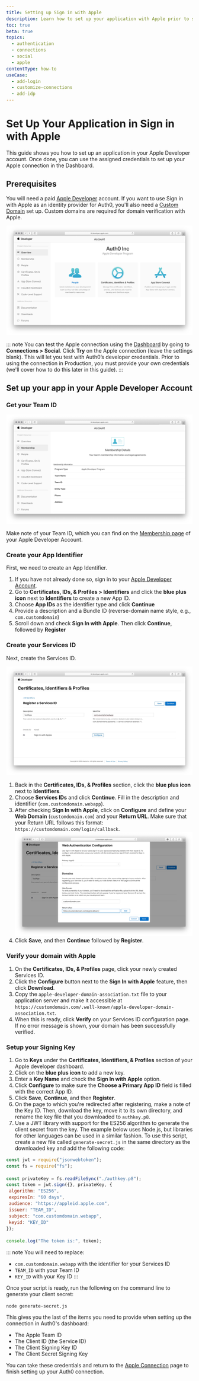 ```yaml
---
title: Setting up Sign in with Apple
description: Learn how to set up your application with Apple prior to setting up your Apple connection at Auth0.
toc: true
beta: true
topics:
  - authentication
  - connections
  - social
  - apple
contentType: how-to
useCase:
  - add-login
  - customize-connections
  - add-idp
---
```

# Set Up Your Application in Sign in with Apple

This guide shows you how to set up an application in your Apple Developer account. Once done, you can use the assigned credentials to set up your Apple connection in the Dashboard.

## Prerequisites

You will need a paid [Apple Developer](https://developer.apple.com/programs/) account. If you want to use Sign in with Apple as an identity provider for Auth0, you'll also need a [Custom Domain](/custom-domains) set up. Custom domains are required for domain verification with Apple.

![Developer Program](/media/articles/connections/social/apple/apple-developerprogram.jpg)

::: note
You can test the Apple connection using the [Dashboard](${manage_url}) by going to **Connections > Social**. Click **Try** on the Apple connection (leave the settings blank). This will let you test with Auth0’s developer credentials. Prior to using the connection in Production, you must provide your own credentials (we'll cover how to do this later in this guide).
:::

## Set up your app in your Apple Developer Account

### Get your Team ID

![Membership Page](/media/articles/connections/social/apple/apple-membership.jpg)

Make note of your Team ID, which you can find on the [Membership page](https://developer.apple.com/account/#/membership/) of your Apple Developer Account.

### Create your App Identifier

First, we need to create an App Identifier.

1. If you have not already done so, sign in to your [Apple Developer Account](https://developer.apple.com/account/#/overview/).
1. Go to **Certificates, IDs, & Profiles > Identifiers** and click the **blue plus icon** next to **Identifiers** to create a new App ID.
1. Choose **App IDs** as the identifier type and click **Continue**
1. Provide a description and a Bundle ID (reverse-domain name style, e.g., `com.customdomain`)
1. Scroll down and check **Sign In with Apple**. Then click **Continue**, followed by **Register**

### Create your Services ID

Next, create the Services ID.

![Register Services ID](/media/articles/connections/social/apple/apple-registerservicesid.jpg)

1. Back in the **Certificates, IDs, & Profiles** section, click the **blue plus icon** next to **Identifiers**.
1. Choose **Services IDs** and click **Continue**. Fill in the description and identifier (`com.customdomain.webapp`).
1. After checking **Sign In with Apple**, click on **Configure** and define your **Web Domain** (`customdomain.com`) and your **Return URL**. Make sure that your Return URL follows this format: `https://customdomain.com/login/callback`.
  ![Configure URLs](/media/articles/connections/social/apple/apple-configureurls.jpg)
1. Click **Save**, and then **Continue** followed by **Register**.

### Verify your domain with Apple

1. On the **Certificates, IDs, & Profiles** page, click your newly created Services ID.
1. Click the **Configure** button next to the **Sign In with Apple** feature, then click **Download**.
1. Copy the `apple-developer-domain-association.txt` file to your application server and make it accessible at `https://customdomain.com/.well-known/apple-developer-domain-association.txt`.
1. When this is ready, click **Verify** on your Services ID configuration page. If no error message is shown, your domain has been successfully verified.

### Setup your Signing Key

1. Go to **Keys** under the **Certificates, Identifiers, & Profiles** section of your Apple developer dashboard.
1. Click on the **blue plus icon** to add a new key.
1. Enter a **Key Name** and check the **Sign In with Apple** option.
1. Click **Configure** to make sure the **Choose a Primary App ID** field is filled with the correct App ID.
1. Click **Save**, **Continue**, and then **Register**.
1. On the page to which you're redirected after registering, make a note of the Key ID. Then, download the key, move it to its own directory, and rename the key file that you downloaded to `authkey.p8`. 
1. Use a JWT library with support for the ES256 algorithm to generate the client secret from the key. The example below uses Node.js, but libraries for other languages can be used in a similar fashion. To use this script, create a new file called `generate-secret.js` in the same directory as the downloaded key and add the following code:

```js
const jwt = require("jsonwebtoken");
const fs = require("fs");

const privateKey = fs.readFileSync("./authkey.p8");
const token = jwt.sign({}, privateKey, {
 algorithm: "ES256",
 expiresIn: "60 days",
 audience: "https://appleid.apple.com",
 issuer: "TEAM_ID",
 subject: "com.customdomain.webapp",
 keyid: "KEY_ID"
});

console.log("The token is:", token);
```

::: note
You will need to replace:

* `com.customdomain.webapp` with the identifier for your Services ID
* `TEAM_ID` with your Team ID
* `KEY_ID` with your Key ID
:::

Once your script is ready, run the following on the command line to generate your client secret:

`node generate-secret.js`

This gives you the last of the items you need to provide when setting up the connection in Auth0's dashboard: 

* The Apple Team ID
* The Client ID (the Service ID)
* The Client Signing Key ID
* The Client Secret Signing Key

You can take these credentials and return to the [Apple Connection](/connections/social/apple) page to finish setting up your Auth0 connection.
